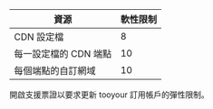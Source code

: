 
| 資源 | 軟性限制 |
| --- | --- |
| CDN 設定檔 |8 |
| 每一設定檔的 CDN 端點 |10 |
| 每個端點的自訂網域 |10 |

開啟支援票證以要求更新 tooyour 訂用帳戶的彈性限制。

